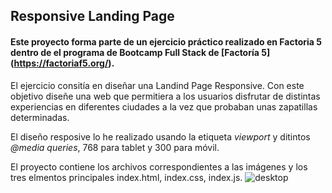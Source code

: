 ## Responsive Landing Page
#### Este proyecto forma parte de un ejercicio práctico realizado en Factoria 5 dentro de el programa de Bootcamp Full Stack de [Factoría 5] (https://factoriaf5.org/).

El ejercicio consitía en diseñar una Landind Page Responsive. Con este objetivo diseñe una web que permitiera a los usuarios disfrutar de distintas experiencias en diferentes ciudades a la vez que probaban unas zapatillas determinadas. 

El diseño resposive lo he realizado usando la etiqueta *viewport* y ditintos *@media queries*, 768 para tablet y  300 para móvil.

El proyecto contiene los archivos correspondientes a las imágenes y los tres elmentos principales index.html, index.css, index.js. 
![desktop](https://user-images.githubusercontent.com/4632320/226458921-400bca85-47d7-4922-b40e-c264f90628f0.png)
